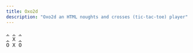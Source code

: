 ```yaml
---
title: Oxo2d 
description: "Oxo2d an HTML noughts and crosses (tic-tac-toe) player"
---
```


<pre class="oxo2d">
<a href="../1q/">.</a> <a href="../3h/">.</a> <a href="../4h/">.</a>
<a href="../7r/">.</a> X <a href="../7j/">.</a>
O X O
</pre>
